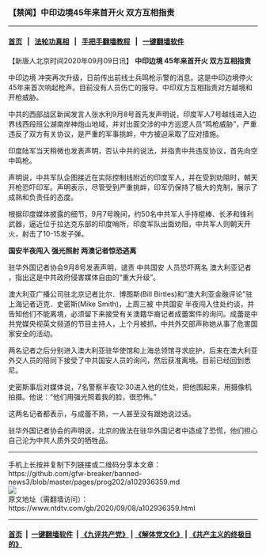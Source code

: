 ### 【禁闻】中印边境45年来首开火 双方互相指责
------------------------

#### [首页](https://github.com/gfw-breaker/banned-news3/blob/master/README.md) &nbsp;&nbsp;|&nbsp;&nbsp; [法轮功真相](https://github.com/begood0513/basic/blob/master/README.md)  &nbsp;&nbsp;|&nbsp;&nbsp; [手把手翻墙教程](https://github.com/gfw-breaker/guides/wiki)  &nbsp;&nbsp;|&nbsp;&nbsp; [一键翻墙软件](https://github.com/gfw-breaker/nogfw/blob/master/README.md)  



<div><div class="post_content" itemprop="articleBody">
 <p>
  【新唐人北京时间2020年09月09日讯】
  <strong>
   <ok href="https://www.ntdtv.com/gb/中印边境.htm">
    中印边境
   </ok>
   45年来首开火 双方互相指责
  </strong>
 </p>
 <p>
  <ok href="https://www.ntdtv.com/gb/中印边境.htm">
   中印边境
  </ok>
  冲突再次升级，日前传出前线士兵鸣枪示警的消息。这是中印边境停火45年来首次响起枪声。目前没有人员伤亡的报导。中印双方互相指责对方越境和开枪威胁。
 </p>
 <p>
  中共的西部战区新闻发言人张水利9月8号首先发声明说，印度军人7号越线进入边界线西段班公湖南岸神炮山地域，并对出面交涉的中方巡逻人员“鸣枪威胁”，严重违反了双方有关协议，是严重的军事挑衅，中方被迫采取了应对措施。
 </p>
 <p>
  印度陆军当天稍微也发表声明，否认中共的说法，并指责中共违反协议，首先向空中鸣枪。
 </p>
 <p>
  声明说，中共军队企图接近在实际控制线附近的印度军人，并在受到劝阻时，朝天开枪恐吓印军。声明表示，尽管受到严重挑衅，印军仍保持了极大的克制，展示了成熟和负责任的态度。
 </p>
 <p>
  根据印度媒体披露的细节，9月7号晚间，约50名中共军人手持棍棒、长矛和锋利武器，逼近位于拉达克东部的印度哨所，印度军队出面劝阻，中共军人则朝天开火，射击了10-15发子弹。
 </p>
 <p>
  <strong>
   国安半夜闯入 强光照射 两澳记者惊恐逃离
  </strong>
 </p>
 <p>
  驻华外国记者协会9月8号发表声明，谴责
  <ok href="https://www.ntdtv.com/gb/中共国安.htm">
   中共国安
  </ok>
  人员恐吓两名
  <ok href="https://www.ntdtv.com/gb/澳大利亚记者.htm">
   澳大利亚记者
  </ok>
  ，指出这是中共政府侵害媒体自由的“重大升级”。
 </p>
 <p>
  澳大利亚广播公司驻北京记者比尔．博图斯(Bill Birtles)和“澳大利亚金融评论”驻上海记者迈克．史密斯(Mike Smith)，上周三被
  <ok href="https://www.ntdtv.com/gb/中共国安.htm">
   中共国安
  </ok>
  半夜闯入住处约谈，并告知他们不能离境，必须留下来接受有关澳籍华裔记者成蕾案件的询问。成蕾是中共党媒央视英文频道的节目主持人，上个月被抓，中共外交部声称她从事了危害国家安全的活动。
 </p>
 <p>
  两名记者之后分别进入澳大利亚驻华使馆和上海总领馆寻求庇护，后来在澳大利亚外交人员的陪同下接受了中共国安人员的询问，然后获准离境。目前已经回到悉尼。
 </p>
 <p>
  史密斯事后对媒体说，7名警察半夜12:30进入他的住处，把他围起来，用摄像机拍摄。他说：“他们用强光照着我的脸，很恐怖。”
 </p>
 <p>
  这两名记者都表示，与成蕾不熟，一人甚至没有跟她说过话。
 </p>
 <p>
  驻华外国记者协会的声明说，北京的做法在驻华外国记者中造成了恐慌，他们担心自己沦为中共人质外交的牺牲品。
 </p>
 <div class="single_ad">
 </div>
</div>
</div>
<hr/>
手机上长按并复制下列链接或二维码分享本文章：<br/>
https://github.com/gfw-breaker/banned-news3/blob/master/pages/prog202/a102936359.md <br/>
<a href='https://github.com/gfw-breaker/banned-news3/blob/master/pages/prog202/a102936359.md'><img src='https://github.com/gfw-breaker/banned-news3/blob/master/pages/prog202/a102936359.md.png'/></a> <br/>
原文地址（需翻墙访问）：https://www.ntdtv.com/gb/2020/09/08/a102936359.html


------------------------
#### [首页](https://github.com/gfw-breaker/banned-news3/blob/master/README.md) &nbsp;|&nbsp; [一键翻墙软件](https://github.com/gfw-breaker/nogfw/blob/master/README.md) &nbsp;| [《九评共产党》](https://github.com/gfw-breaker/9ping.md/blob/master/README.md#九评之一评共产党是什么) | [《解体党文化》](https://github.com/gfw-breaker/jtdwh.md/blob/master/README.md) | [《共产主义的终极目的》](https://github.com/gfw-breaker/gczydzjmd.md/blob/master/README.md)


<img src='http://gfw-breaker.win/banned-news3/pages/prog202/a102936359.md' width='0px' height='0px'/>